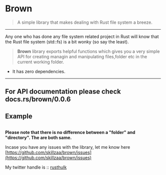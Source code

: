 # Brown
 > A simple library that makes dealing with Rust file system a breeze.
 ---

 Any one who has done any file system related project in Rust will know that the Rust file system (std::fs) is a bit wonky (so say the least).


 >**Brown** library exports helpful functions which gives you a very simple API for creating managin and manipulating files,folder etc in the current working folder.

 - It has zero dependencies.
 
 ---
 **For API documentation please check docs.rs/brown/0.0.6**
 ---
 ## Example

```rust


```

 **Please note that there is no difference between a "folder" and "directory". The are both same.**

Incase you have any issues with the library, let me know here [https://github.com/skillzaa/brown/issues](https://github.com/skillzaa/brown/issues)

My twitter handle is :: [rusthulk](https://twitter.com/rusthulk)



